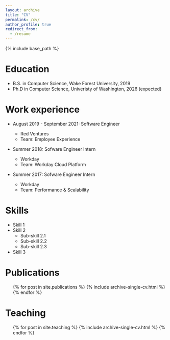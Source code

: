```yaml
---
layout: archive
title: "CV"
permalink: /cv/
author_profile: true
redirect_from:
  - /resume
---
```


{% include base_path %}

Education
======
* B.S. in Computer Science, Wake Forest University, 2019
* Ph.D in Computer Science, Univeristy of Washington, 2026 (expected)

Work experience
======
* August 2019 - September 2021: Software Engineer
  * Red Ventures
  * Team: Employee Experience

* Summer 2018: Sofware Engineer Intern
  * Workday
  * Team: Workday Cloud Platform
 
* Summer 2017: Sofware Engineer Intern
  * Workday
  * Team: Performance & Scalability

  
Skills
======
* Skill 1
* Skill 2
  * Sub-skill 2.1
  * Sub-skill 2.2
  * Sub-skill 2.3
* Skill 3

Publications
======
  <ul>{% for post in site.publications %}
    {% include archive-single-cv.html %}
  {% endfor %}</ul>
  
Teaching
======
  <ul>{% for post in site.teaching %}
    {% include archive-single-cv.html %}
  {% endfor %}</ul>
